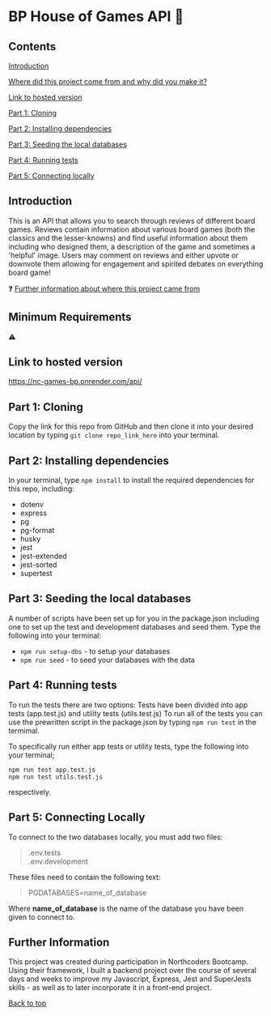 # BP House of Games API :game_die:

## Contents
[Introduction](#introduction)  

[Where did this project come from and why did you make it?](#further-information)

[Link to hosted version](#link-to-hosted-version)  

[Part 1: Cloning](#part-1-cloning)  

[Part 2: Installing dependencies](#part-2-installing-dependencies)  

[Part 3: Seeding the local databases](#part-3-seeding-the-local-databases)

[Part 4: Running tests](#part-4-running-tests)

[Part 5: Connecting locally](#part-5-connecting-locally)



## Introduction

This is an API that allows you to search through reviews of different board games. 
Reviews contain information about various board games (both the classics and the lesser-knowns) and find useful information about them including who designed them, a description of the game and sometimes a 'helpful' image.
Users may comment on reviews and either upvote or downvote them allowing for engagement and spirited debates on everything board game!

:question: [Further information about where this project came from](#further-information)

## Minimum Requirements
:warning:

## Link to hosted version

https://nc-games-bp.onrender.com/api/ 


## Part 1: Cloning

Copy the link for this repo from GitHub and then clone it into your desired location by typing `git clone repo_link_here` into your terminal.


## Part 2: Installing dependencies

In your terminal, type `npm install` to install the required dependencies for this repo, including:
* dotenv
* express
* pg
* pg-format
* husky
* jest
* jest-extended
* jest-sorted
* supertest


## Part 3: Seeding the local databases
A number of scripts have been set up for you in the package.json including one to set up the test and development databases and seed them. Type the following into your terminal:

* `npm run setup-dbs` - to setup your databases  
* `npm run seed` - to seed your databases with the data


## Part 4: Running tests
To run the tests there are two options:
Tests have been divided into app tests (app.test.js) and utility tests (utils.test.js)
To run all of the tests you can use the prewritten script in the package.json by typing `npm run test` in the termimal.

To specifically run either app tests or utility tests, type the following into your terminal;  

`npm run test app.test.js`  
`npm run test utils.test.js`  

respectively. 


## Part 5: Connecting Locally

To connect to the two databases locally, you must add two files:

> .env.tests  
> .env.development

These files need to contain the following text:

> PGDATABASES=name_of_database

Where **name_of_database** is the name of the database you have been given to connect to.


## Further Information

This project was created during participation in Northcoders Bootcamp. Using their framework, I built a backend project over the course of several days and weeks to improve my Javascript, Express, Jest and SuperJests skills - as well as to later incorporate it in a front-end project. 


[Back to top](#bp-house-of-games-api)